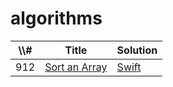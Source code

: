 # algorithms

| \\\\# | Title              | Solution   |
| ----- | ------------------ | ---------- |
| 912   | [Sort an Array][1] | [Swift][2] |

[1]:	https://leetcode.cn/problems/sort-an-array/
[2]:	./sort.swift